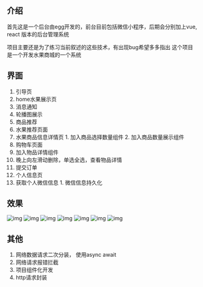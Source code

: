 ## 介绍
首先这是一个后台由egg开发的，前台目前包括微信小程序，后期会分别加上vue, react 版本的后台管理系统

项目主要还是为了练习当前叙述的这些技术，有出现bug希望多多指出
这个项目是一个开发水果商城的一个系统

## 界面
1. 引导页
2. home水果展示页
  1. 消息通知
  2. 轮播图展示
  3. 商品推荐
3. 水果推荐页面
  1. 水果商品信息详情页
    1. 加入商品选择数量组件
    2. 加入商品数量展示组件
4. 购物车页面
  1. 加入物品详情组件
  2. 晚上向左滑动删除，单选全选，查看物品详情
  3. 提交订单
5. 个人信息页
  1. 获取个人微信信息
    1. 微信信息持久化
    
## 效果
![img](https://github.com/luohengheng/wx_lwh_fruit/blob/master/readme/1.gif)
![img](https://github.com/luohengheng/wx_lwh_fruit/blob/master/readme/1.png)
![img](https://github.com/luohengheng/wx_lwh_fruit/blob/master/readme/2.png)
![img](https://github.com/luohengheng/wx_lwh_fruit/blob/master/readme/3.png)
![img](https://github.com/luohengheng/wx_lwh_fruit/blob/master/readme/4.png)
![img](https://github.com/luohengheng/wx_lwh_fruit/blob/master/readme/5.png)
![img](https://github.com/luohengheng/wx_lwh_fruit/blob/master/readme/6.png)

## 其他
1. 网络数据请求二次分装， 使用async await
2. 网络请求报错拦截
3. 项目组件化开发
4. http请求封装

